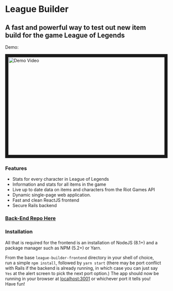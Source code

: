 # League Builder

## A fast and powerful way to test out new item build for the game League of Legends

Demo:

<a href="http://www.youtube.com/watch?feature=player_embedded&v=CLmNh6H1i5M " target="_blank"><img src="http://img.youtube.com/vi/CLmNh6H1i5M/0.jpg" alt="Demo Video" width="560" height="315" border="10" /></a>

### Features
* Stats for every character in League of Legends
* Information and stats for all items in the game
* Live up to date data on items and characters from the Riot Games API
* Dynamic single-page web application.
* Fast and clean ReactJS frontend
* Secure Rails backend

### [Back-End Repo Here](https://github.com/LeagueBuilders/LeagueBuilderBackend "League Builder Back-End")

### Installation
All that is required for the frontend is an installation of NodeJS (8.1+) and a package manager such as NPM (5.2+) or Yarn.

From the base `league-builder-frontend` directory in your shell of choice, run a simple `npm install`, followed by `yarn start` (there may be  port conflict with Rails if the backend is already running, in which case you can just say `Yes` at the alert screen to pick the next port option.)
The app should now be running in your browser at [localhost:3001](localhost:3001) or whichever port it tells you! Have fun!
